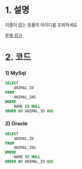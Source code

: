 # 1. 설명
이름이 없는 동물의 아이디를 조회하세요

[문제 링크](https://programmers.co.kr/learn/courses/30/lessons/59039)


# 2. 코드
### 1) MySql
```sql
SELECT 
    ANIMAL_ID
FROM 
    ANIMAL_INS
WHERE 
    NAME IS NULL
ORDER BY ANIMAL_ID ASC
```

### 2) Oracle
```sql
SELECT 
    ANIMAL_ID
FROM 
    ANIMAL_INS
WHERE 
    NAME IS NULL
ORDER BY ANIMAL_ID ASC
```
